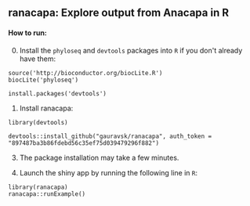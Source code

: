## ranacapa: Explore output from Anacapa in R

#### How to run:

0. Install the `phyloseq` and `devtools` packages into `R` if you don't already have them:  
  ```
  source('http://bioconductor.org/biocLite.R')
  biocLite('phyloseq')
  
  install.packages('devtools')
  ```

1. Install ranacapa:
```
library(devtools)

devtools::install_github("gauravsk/ranacapa", auth_token = "897487ba3b86fdebd56c35ef75d039479296f882")
```

3. The package installation may take a few minutes.

4. Launch the shiny app by running the following line in `R`:

```
library(ranacapa)
ranacapa::runExample()
```
